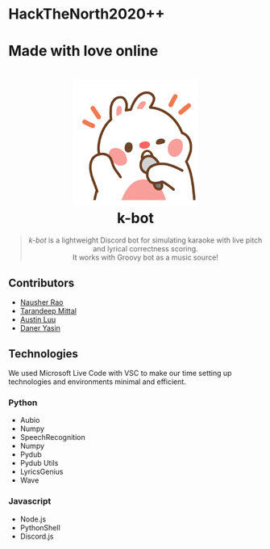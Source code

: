 # HackTheNorth2020++
# Made with love online

<h1 align="center">
  <a href=""><img src="assets/img/mic.gif" width="250"/></a>
  <br>
  k-bot
</h1>

<blockquote align="center">
  <em>k-bot</em> is a lightweight Discord bot for simulating karaoke with live pitch and lyrical correctness scoring.<br>
  It works with Groovy bot as a music source!
</blockquote>

## Contributors
- [Nausher Rao](https://www.github.com/sherrao)<br>
- [Tarandeep Mittal](https://www.github.com/tdmittens)<br>
- [Austin Luu](https://www.github.com/AustinLuu)<br>
- [Daner Yasin](https://github.com/danerkestey)<br>

## Technologies
We used Microsoft Live Code with VSC to make our time setting up technologies and environments minimal and efficient.

### Python
- Aubio
- Numpy
- SpeechRecognition
- Numpy
- Pydub
- Pydub Utils
- LyricsGenius
- Wave

### Javascript
- Node.js
- PythonShell
- Discord.js
